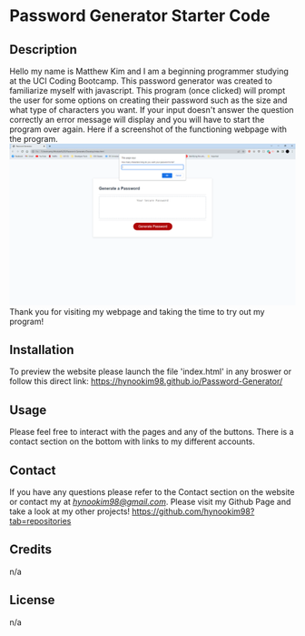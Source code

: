 # Password Generator Starter Code

## Description
Hello my name is Matthew Kim and I am a beginning programmer studying at the UCI Coding Bootcamp. This password generator was created to familiarize myself with javascript. This program (once clicked) will prompt the user for some options on creating their password such as the size and what type of characters you want. If your input doesn't answer the question correctly an error message will display and you will have to start the program over again. 
Here if a screenshot of the functioning webpage with the program.
![screenshot of page](/assets/images/screenshot.PNG "Screenshot of Website")
Thank you for visiting my webpage and taking the time to try out my program!

## Installation
To preview the website please launch the file 'index.html' in any broswer or follow this direct link: 
https://hynookim98.github.io/Password-Generator/

## Usage 
Please feel free to interact with the pages and any of the buttons. There is a contact section on the bottom with links to my different accounts. 

## Contact
If you have any questions please refer to the Contact section on the website or contact my at *hynookim98@gmail.com*.
Please visit my Github Page and take a look at my other projects!
https://github.com/hynookim98?tab=repositories

## Credits
n/a

## License
n/a